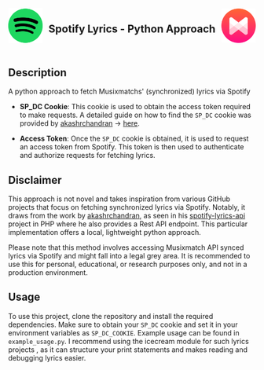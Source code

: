 
<section style="display: flex; flex-direction: row; justify-content: space-between; align-items: center; align-content: center;">

<img  src="/for_readme/spotify_icon.png"  width="70" />

<h1 align="center">Spotify Lyrics - Python Approach</h1>

<img float="right" src="/for_readme/musixmatch_icon.png"  width="70" />

</section>

<br>

##  Description

A python approach to fetch Musixmatchs' (synchronized) lyrics via Spotify
  

-  **SP_DC Cookie**:  This cookie is used to obtain the access token required to make requests. A detailed guide on how to find the `SP_DC` cookie was provided by [akashrchandran](https://github.com/akashrchandran/akashrchandran) -> [here](https://github.com/akashrchandran/syrics/wiki/Finding-sp_dc).

  

-  **Access Token**: Once the `SP_DC` cookie is obtained, it is used to request an access token from Spotify. This token is then used to authenticate and authorize requests for fetching lyrics.

  

##  Disclaimer

This approach is not novel and takes inspiration from various GitHub projects that focus on fetching synchronized lyrics via Spotify. Notably, it draws from the work by [akashrchandran](https://github.com/akashrchandran), as seen in his [spotify-lyrics-api](https://github.com/akashrchandran/spotify-lyrics-api) project in PHP where he also provides a Rest API endpoint. This particular implementation offers a local, lightweight python approach.

  

Please note that this method involves accessing Musixmatch API synced lyrics via Spotify and might fall into a legal grey area. It is recommended to use this for personal, educational, or research purposes only, and not in a production environment.

  

##  Usage

To use this project, clone the repository and install the required dependencies. Make sure to obtain your `SP_DC` cookie and set it in your environment variables as `SP_DC_COOKIE`. Example usage can be found in `example_usage.py`.
I recommend using the icecream module for such lyrics projects , as it can structure your print statements and makes reading and debugging lyrics easier.
